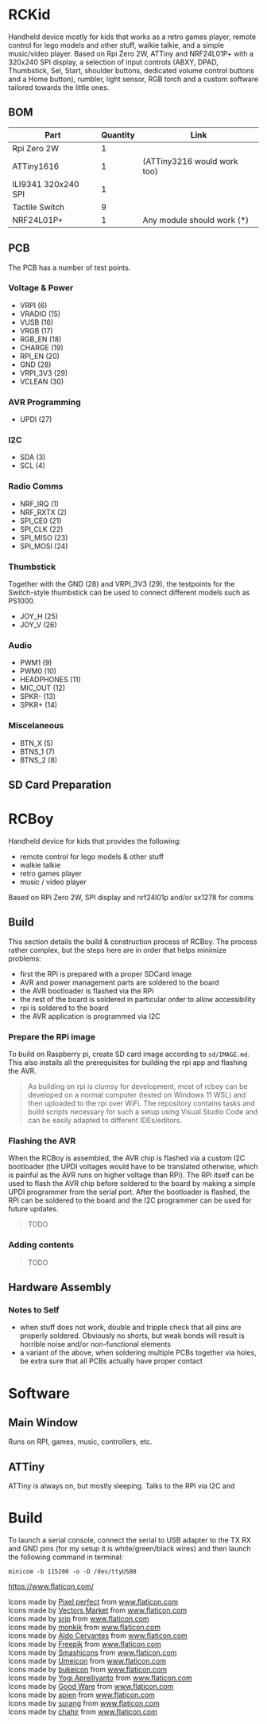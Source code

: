 # RCKid

Handheld device mostly for kids that works as a retro games player, remote control for lego models and other stuff, walkie talkie, and a simple music/video player. Based on Rpi Zero 2W, ATTiny and NRF24L01P+ with a 320x240 SPI display, a selection of input controls (ABXY, DPAD, Thumbstick, Sel, Start, shoulder buttons, dedicated volume control buttons and a Home button), rumbler, light sensor, RGB torch and a custom software tailored towards the little ones. 

## BOM

Part                 | Quantity | Link 
---------------------|----------|------
Rpi Zero 2W          | 1        |
ATTiny1616           | 1        | (ATTiny3216 would work too)
ILI9341 320x240 SPI  | 1        |
Tactile Switch       | 9        |
NRF24L01P+           | 1        | Any module should work (*)


## PCB

The PCB has a number of test points. 

### Voltage & Power

- VRPI (6)
- VRADIO (15)
- VUSB (16)
- VRGB (17)
- RGB_EN (18)
- CHARGE (19)
- RPI_EN (20)
- GND (28)
- VRPI_3V3 (29)
- VCLEAN (30)

### AVR Programming

- UPDI (27)

### I2C

- SDA (3)
- SCL (4)

### Radio Comms

- NRF_IRQ (1)
- NRF_RXTX (2)
- SPI_CE0 (21)
- SPI_CLK (22)
- SPI_MISO (23)
- SPI_MOSI (24)

### Thumbstick

Together with the GND (28) and VRPI_3V3 (29), the testpoints for the Switch-style thumbstick can be used to connect different models such as PS1000. 

- JOY_H (25)
- JOY_V (26)

### Audio

- PWM1 (9)
- PWM0 (10)
- HEADPHONES (11)
- MIC_OUT (12)
- SPKR- (13)
- SPKR+ (14)

### Miscelaneous

- BTN_X (5)
- BTNS_1 (7)
- BTNS_2 (8)

## SD Card Preparation



# RCBoy

Handheld device for kids that provides the following:

- remote control for lego models & other stuff
- walkie talkie
- retro games player
- music / video player

Based on RPi Zero 2W, SPI display and nrf24l01p and/or sx1278 for comms

## Build

This section details the build & construction process of RCBoy. The process rather complex, but the steps here are in order that helps minimize problems:

- first the RPi is prepared with a proper SDCard image
- AVR and power management parts are soldered to the board
- the AVR bootloader is flashed via the RPi
- the rest of the board is soldered in particular order to allow accessibility
- rpi is soldered to the board
- the AVR application is programmed via I2C

### Prepare the RPi image

To build on Raspberry pi, create SD card image according to `sd/IMAGE.md`. This also installs all the prerequisites for building the rpi app and flashing the AVR. 

> As building on rpi is clumsy for development, most of rcboy can be developed on a normal computer (tested on Windows 11 WSL) and then uploaded to the rpi over WiFi. The repository contains tasks and build scripts necessary for such a setup using Visual Studio Code and can be easily adapted to different IDEs/editors.

### Flashing the AVR

When the RCBoy is assembled, the AVR chip is flashed via a custom I2C bootloader (the UPDI voltages would have to be translated otherwise, which is painful as the AVR runs on higher voltage than RPi). The RPi itself can be used to flash the AVR chip before soldered to the board by making a simple UPDI programmer from the serial port. After the bootloader is flashed, the RPi can be soldered to the board and the I2C programmer can be used for future updates. 

> TODO

### Adding contents

> TODO

## Hardware Assembly



### Notes to Self 

- when stuff does not work, double and tripple check that all pins are properly soldered. Obviously no shorts, but weak bonds will result is horrible noise and/or non-functional elements
- a variant of the above, when soldering multiple PCBs together via holes, be extra sure that all PCBs actually have proper contact

# Software

## Main Window

Runs on RPI, games, music, controllers, etc. 

## ATTiny

ATTiny is always on, but mostly sleeping. Talks to the RPI via I2C and 


# Build

To launch a serial console, connect the serial to USB adapter to the TX RX and GND pins (for my setup it is white/green/black wires) and then launch the following command in terminal:

    minicom -b 115200 -o -D /dev/ttyUSB0

https://www.flaticon.com/

<div>Icons made by <a href="https://www.flaticon.com/authors/pixel-perfect" title="Pixel perfect">Pixel perfect</a> from <a href="https://www.flaticon.com/" title="Flaticon">www.flaticon.com</a></div><div>Icons made by <a href="https://www.flaticon.com/authors/vectors-market" title="Vectors Market">Vectors Market</a> from <a href="https://www.flaticon.com/" title="Flaticon">www.flaticon.com</a></div><div>Icons made by <a href="https://www.flaticon.com/authors/srip" title="srip">srip</a> from <a href="https://www.flaticon.com/" title="Flaticon">www.flaticon.com</a></div><div>Icons made by <a href="https://www.flaticon.com/authors/monkik" title="monkik">monkik</a> from <a href="https://www.flaticon.com/" title="Flaticon">www.flaticon.com</a></div><div>Icons made by <a href="https://www.flaticon.com/authors/aldo-cervantes" title="Aldo Cervantes">Aldo Cervantes</a> from <a href="https://www.flaticon.com/" title="Flaticon">www.flaticon.com</a></div><div>Icons made by <a href="https://www.freepik.com" title="Freepik">Freepik</a> from <a href="https://www.flaticon.com/" title="Flaticon">www.flaticon.com</a></div><div>Icons made by <a href="https://www.flaticon.com/authors/smashicons" title="Smashicons">Smashicons</a> from <a href="https://www.flaticon.com/" title="Flaticon">www.flaticon.com</a></div><div>Icons made by <a href="https://www.flaticon.com/authors/umeicon" title="Umeicon">Umeicon</a> from <a href="https://www.flaticon.com/" title="Flaticon">www.flaticon.com</a></div><div>Icons made by <a href="https://www.flaticon.com/authors/bukeicon" title="bukeicon">bukeicon</a> from <a href="https://www.flaticon.com/" title="Flaticon">www.flaticon.com</a></div><div>Icons made by <a href="https://www.flaticon.com/authors/yogi-aprelliyanto" title="Yogi Aprelliyanto">Yogi Aprelliyanto</a> from <a href="https://www.flaticon.com/" title="Flaticon">www.flaticon.com</a></div><div>Icons made by <a href="https://www.flaticon.com/authors/good-ware" title="Good Ware">Good Ware</a> from <a href="https://www.flaticon.com/" title="Flaticon">www.flaticon.com</a></div><div>Icons made by <a href="https://www.flaticon.com/authors/apien" title="apien">apien</a> from <a href="https://www.flaticon.com/" title="Flaticon">www.flaticon.com</a></div><div>Icons made by <a href="https://www.flaticon.com/authors/surang" title="surang">surang</a> from <a href="https://www.flaticon.com/" title="Flaticon">www.flaticon.com</a></div><div>Icons made by <a href="https://www.flaticon.com/authors/chahir" title="chahir">chahir</a> from <a href="https://www.flaticon.com/" title="Flaticon">www.flaticon.com</a></div>